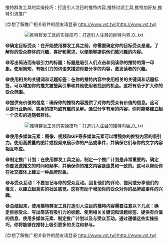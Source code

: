 推特群发工具的实操技巧：打造引人注目的推特内容,推特过滤工具,推特加好友,推特引流推广

[😍想了解推广相关软件的朋友请登录 http://www.vst.tw](http://www.vst.tw)

 <center><img src="https://vst.tw/MP4/tuiguang/png/4.png" alt="推特群发工具的实操技巧：打造引人注目的推特内容_0_.txt"></center>

**😄确定目标受众：在开始使用群发工具之前，你需要确定你的目标受众是谁。了解你的受众群体的兴趣、喜好和需求，以便能够提供他们感兴趣的内容。**

**😄写出简洁而有吸引力的标题：标题是吸引人们点击和阅读你的推特的第一印象。使用简短、有吸引力的词语来描述你要分享的内容，激发读者的兴趣。**

**😄使用相关的关键词和话题标签：在你的推特内容中使用相关的关键词和话题标签，可以增加你的推文被搜索引擎和其他使用者找到的机会。这将有助于扩大你的受众范围。**

**😄提供有价值的信息：确保你的推特内容提供了对你的受众有价值的信息。这可以是行业新闻、实用的技巧或有趣的见解。通过分享有用的内容，你将能够建立起一个忠实的追随者群体。**

 <center><img src="https://vst.tw/MP4/tuiguang/png/3.png" alt="推特群发工具的实操技巧：打造引人注目的推特内容_0_.txt"></center>

**😄使用多媒体元素：图像、视频和GIF等多媒体元素可以增强你的推特内容的吸引力。使用高质量的图片或视频来展示你的产品或事件，并确保它们与你的文字内容相互呼应。**

**😄制定推广计划：在使用群发工具之前，制定一个推广计划是非常重要的。确定你要发送推文的时间和频率，并确保你的推文内容是连贯和一致的。这可以帮助你在社交媒体上建立一种品牌形象。**

**😄与受众互动：不要忘记与你的受众互动。回复他们的评论、提问或分享他们的推文，以建立起真实的社区感觉。这将有助于增加你的受众对你的品牌或事件的兴趣。**

**😄总结起来，使用推特群发工具打造引人注目的推特内容需要注意以下几点：确定目标受众、写出简洁有吸引力的标题、使用相关关键词和话题标签、提供有价值的信息、使用多媒体元素、制定推广计划以及与受众互动。通过遵循这些实操技巧，你将能够在推特上吸引更多的关注和参与。**

[😍想了解推广相关软件的朋友请登录 http://www.vst.tw](http://www.vst.tw)



